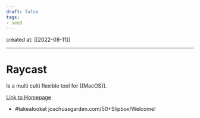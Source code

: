 ```yaml
---
draft: false
tags: 
- seed
---
```

created at: [[2022-08-11]]

---

# Raycast

Is a multi culti flexible tool for [[MacOS]].

[Link to Homepage](https://www.raycast.com/pricing)

- #takealookat joschuasgarden.com/50+Slipbox/Welcome!
